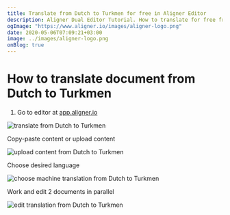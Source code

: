 ```yaml
---
title: Translate from Dutch to Turkmen for free in Aligner Editor
description: Aligner Dual Editor Tutorial. How to translate for free from Dutch to Turkmen. Aligner is multilingual document management platform. 
ogImage: "https://www.aligner.io/images/aligner-logo.png"
date: 2020-05-06T07:09:21+03:00
image: ../images/aligner-logo.png
onBlog: true
---
```


# How to translate document from Dutch to Turkmen

1. Go to editor at [app.aligner.io](https://app.aligner.io "Aligner App web page")

![translate from Dutch to Turkmen](../aligner-blank-editor.png "translate from Dutch to Turkmen")

Copy-paste content or upload content

![upload content from Dutch to Turkmen](../aligner-uploaded-document.png "upload content from Dutch to Turkmen")

Choose desired language

![choose machine translation from Dutch to Turkmen](../aligner-language-dropdown.png "choose machine translation from Dutch to Turkmen")

Work and edit 2 documents in parallel

![edit translation from Dutch to Turkmen](../aligner-double-sitded-editor.png "edit translation from Dutch to Turkmen")

